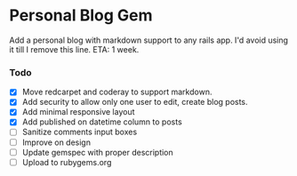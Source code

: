 # Personal Blog Gem

Add a personal blog with markdown support to any rails app. I'd avoid using it till I remove this line. ETA: 1 week.

### Todo

- [x] Move redcarpet and coderay to support markdown.
- [x] Add security to allow only one user to edit, create blog  posts.
- [x] Add minimal responsive layout
- [x] Add published on datetime column to posts 
- [ ] Sanitize comments input boxes
- [ ] Improve on design
- [ ] Update gemspec with proper description
- [ ] Upload to rubygems.org
